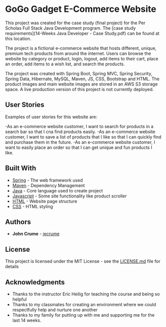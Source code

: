 # GoGo Gadget E-Commerce Website

This project was created for the case study (final project) for the Per Scholas Full Stack Java Development program. 
The [case study requirements](14-Weeks Java Developer - Case Study.pdf) can be found at this location.

The project is a fictional e-commerce website that hosts different, unique, premium tech products
from around the internet. Users can browse the website by category or product, login, logout, add items to their cart, place an order, add items
to a wish list, and search the products.

The project was created with Spring Boot, Spring MVC, Spring Security, Spring Data, Hibernate, MySQL, Maven, JS, CSS, Bootstrap
and HTML. The product images and main website images are stored in an AWS S3 storage space. A live production version of
this project is not currently deployed.

## User Stories

Examples of user stories for this website are: 

-As an e-commerce website customer, I want to search for products in a search bar so that I cna find products easily.
-As an e-commerce website customer, I want to save a list of products that I like so that I can quickly find and purchase them in the future.
-As an e-commerce website customer, I want to easily place an order so that I can get unique and fun products I like.

## Built With

* [Spring](https://spring.io/) - The web framework used
* [Maven](https://maven.apache.org/) - Dependency Management
* [Java](https://docs.oracle.com/en/java/) - Core language used to create project
* [Javascript](https://developer.mozilla.org/en-US/docs/Web/JavaScript) - Some site functionality like product scroller
* [HTML](https://developer.mozilla.org/en-US/docs/Web/HTML) - Website page structure
* [CSS](https://developer.mozilla.org/en-US/docs/Web/CSS) - HTML styling


## Authors

* **John Crume** - [jecrume](https://github.com/jecrume)


## License

This project is licensed under the MIT License - see the [LICENSE.md](LICENSE.md) file for details

## Acknowledgments

* Thanks to the instructor Eric Heilig for teaching the course and being so helpful
* Thanks to my classmates for creating an environment where we could respectfully help and nurture one another
* Thanks to my family for putting up with me and supporting me for the last 14 weeks.

